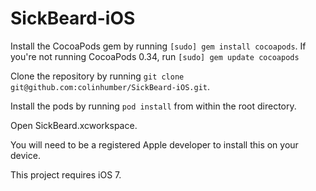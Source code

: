 SickBeard-iOS
=============

Install the CocoaPods gem by running `[sudo] gem install cocoapods`. If you're not running CocoaPods 0.34, run `[sudo] gem update cocoapods`

Clone the repository by running `git clone git@github.com:colinhumber/SickBeard-iOS.git`.

Install the pods by running `pod install` from within the root directory.

Open SickBeard.xcworkspace.

You will need to be a registered Apple developer to install this on your device.

This project requires iOS 7.
